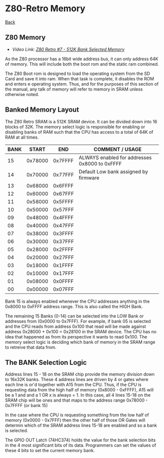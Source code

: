 # Z80-Retro Memory

[Back](./README.md)

## Z80 Memory

- _Video Link: [Z80 Retro #7 - 512K Bank Selected Memory](https://www.youtube.com/watch?v=zrnZkAMAh6A)_

As the Z80 processor has a 16bit wide address bus, it can only address 64K of
memory.  This will include both the boot rom and the static ram combined.

The Z80 Boot rom is designed to load the operating system from the SD Card and
save it into ram.  When that task is complete, it disables the ROM and enters
e operating system.  Thus, and for the purposes of this section of the manual,
any talk of memory will refer to memory in SRAM unless otherwise noted.

## Banked Memory Layout

The Z80 Retro SRAM is a 512K SRAM device.  It can be divided down into 16 blocks
of 32K.  The memory select logic is responsible for enabling or disabling banks
of RAM such that the CPU has access to a total of 64K of RAM at all times.

| BANK | START   | END     | COMMENT / USAGE
|------|---------|---------|----------------
|15    | 0x78000 | 0x7FFFF | ALWAYS enabled for addresses 0x8000 to 0xFFFF
|14    | 0x70000 | 0x77FFF | Default Low bank assigned by firmware
|13    | 0x68000 | 0x6FFFF |
|12    | 0x60000 | 0x67FFF |
|11    | 0x58000 | 0x5FFFF |
|10    | 0x50000 | 0x57FFF |
|09    | 0x48000 | 0x4FFFF |
|08    | 0x40000 | 0x47FFF |
|07    | 0x38000 | 0x3FFFF |
|06    | 0x30000 | 0x37FFF |
|05    | 0x28000 | 0x2FFFF |
|04    | 0x20000 | 0x27FFF |
|03    | 0x18000 | 0x1FFFF |
|02    | 0x10000 | 0x17FFF |
|01    | 0x08000 | 0x0FFFF |
|00    | 0x00000 | 0x07FFF |

Bank 15 is always enabled whenever the CPU addresses anything in the 0x8000 to
0xFFFF address range.  This is also called the HIGH Bank.

The remaining 15 Banks (0-14) can be selected into the LOW Bank or addresses
from (0x0000 to 0x7FFF).  For example, if bank 05 is selected and the CPU reads
from address 0x100 that read will be made against address 0x28000 + 0x100 =
0x28100 in the SRAM device.  The CPU has no idea that happened as from its
perspective it wants to read 0x100.  The memory select logic is deciding which
bank of memory in the SRAM range to retreive that data from.

## The BANK Selection Logic

Address lines 15 - 18 on the SRAM chip provide the memory division down to
16x32K banks.  These 4 address lines are driven by 4 or gates where each line is
or'd together with A15 from the CPU.  Thus, if the CPU is requesting data from
the high half of memory (0x8000 - 0xFFFF), A15 will be a 1 and and a 1 OR x is
always = 1.  In this case, all 4 lines 15-18 on the SRAM chip will be ones and
that maps to the address range 0x78000 - 0x7FFFF (or bank 15)

In the case where the CPU is requesting something from the low half of memory
(0x0000 - 0x7FFF) then the other half of those OR Gates will determin which of
the SRAM address lines 15-18 are enabled and so a bank is selected.

The GPIO OUT Latch (74HC374) holds the value for the bank selection bits in the
4 most significant bits of its data.  Programmers can set the values of these
4 bits to set the current memory bank.
